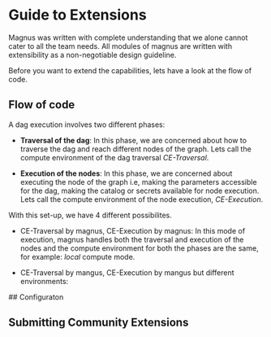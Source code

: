 # Guide to Extensions

Magnus was written with complete understanding that we alone cannot cater to all the team needs. All
modules of magnus are written with extensibility as a non-negotiable design guideline. 

Before you want to extend the capabilities, lets have a look at the flow of code.
## Flow of code

A dag execution involves two different phases:

- **Traversal of the dag**: In this phase, we are concerned about how to traverse the dag and reach different
nodes of the graph. Lets call the compute environment of the dag traversal *CE-Traversal*.

- **Execution of the nodes**: In this phase, we are concerned about executing the node of the graph i.e, making the parameters accessible for the dag, making the catalog or secrets available for node execution. Lets call the compute environment of the node execution, *CE-Execution*.

With this set-up, we have 4 different possibilites.

- CE-Traversal by magnus, CE-Execution by magnus: In this mode of execution, magnus handles both the traversal and execution of the nodes and the compute environment for both the phases are the same, for example: *local* compute mode.

- CE-Traversal by mangus, CE-Execution by mangus but different environments:


## Configuraton

## Submitting Community Extensions